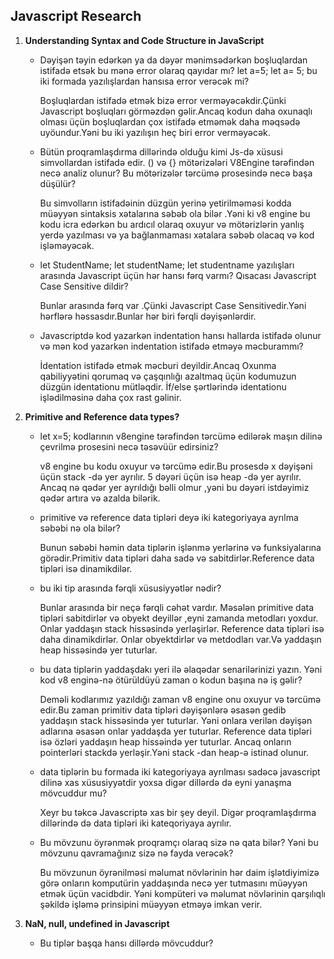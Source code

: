 ## Javascript Research

1. **Understanding Syntax and Code Structure in JavaScript**
   -  Dəyişən təyin edərkən ya da dəyər mənimsədərkən boşluqlardan istifadə etsək bu mənə error olaraq qayıdar mı? let a=5; let a= 5; bu iki formada yazılışlardan hansısa error verəcək mi?

      Boşluqlardan istifadə etmək bizə error verməyəcəkdir.Çünki Javascript boşluqları görməzdən gəlir.Ancaq kodun daha oxunaqlı olması üçün boşluqlardan çox istifadə etməmək daha məqsədə uyöundur.Yəni bu iki yazılışın heç biri error verməyəcək.

   - Bütün proqramlaşdırma dillərində olduğu kimi Js-də xüsusi simvollardan istifadə edir. () və {} mötərizələri V8Engine tərəfindən necə analiz olunur? Bu mötərizələr tərcümə prosesində necə başa düşülür?

     Bu simvolların istifadəinin düzgün yerinə yetirilməməsi kodda müəyyən sintaksis xətalarına səbəb ola bilər .Yəni ki v8 engine bu kodu icra edərkən bu ardıcıl olaraq oxuyur və mötərizlərin yanlış yerdə yazılması və ya bağlanmaması xətalara səbəb olacaq və kod işləməyəcək.
     
    - let StudentName; let studentName; let studentname yazılışları arasında Javascript üçün hər hansı fərq varmı? Qısacası Javascript Case Sensitive dildir?
     
      Bunlar arasında fərq var .Çünki Javascript Case Sensitivedir.Yəni hərflərə həssasdır.Bunlar hər biri fərqli dəyişənlərdir.

    - Javascriptdə kod yazarkən indentation hansı hallarda istifadə olunur və mən kod yazarkən indentation istifadə etməyə məcburammı?
     
      İdentation istifadə etmək məcburi deyildir.Ancaq Oxunma qabiliyyətini qorumaq və çaşqınlığı azaltmaq üçün kodumuzun düzgün identationu mütləqdir. İf/else şərtlərində identationu işlədilməsinə daha çox rast gəlinir.

 2. **Primitive and Reference data types?**
   
    - let x=5; kodlarının v8engine tərəfindən tərcümə edilərək maşın dilinə çevrilmə prosesini necə təsəvüür edirsiniz?
     
      v8 engine bu kodu oxuyur və tərcümə edir.Bu prosesdə x dəyişəni üçün stack -də yer ayrılır. 5 dəyəri üçün isə heap -də yer ayrılır. Ancaq nə qədər yer ayrıldığı bəlli olmur ,yəni bu dəyəri istdəyimiz qədər artıra və azalda bilərik.

    - primitive və reference data tipləri deyə iki kategoriyaya ayrılma səbəbi nə ola bilər?
     
      Bunun səbəbi həmin data tiplərin işlənmə yerlərinə və funksiyalarına görədir.Primitiv data tipləri daha sadə və sabitdirlər.Reference data tipləri isə dinamikdilər. 

     - bu iki tip arasında fərqli xüsusiyyətlər nədir?

       Bunlar arasında bir neçə fərqli cəhət vardır. Məsələn primitive data tipləri sabitdirlər və obyekt deyillər ,eyni zamanda metodları yoxdur. Onlar yaddaşın stack hissəsində yerləşirlər.
      Reference data tipləri isə daha dinamikdirlər. Onlar obyektdirlər və metdodları var.Və yaddaşın heap hissəsində yer tuturlar.

      - bu data tiplərin yaddaşdakı yeri ilə əlaqədar senarilərinizi yazın. Yəni kod v8 enginə-nə ötürüldüyü zaman o kodun başına nə iş gəlir?

        Deməli kodlarımız yazıldığı zaman v8 engine onu oxuyur və tərcümə edir.Bu zaman primitiv data tipləri dəyişənlərə əsasən gedib yaddaşın stack hissəsində yer tuturlar. Yəni onlara verilən dəyişən adlarına əsasən onlar yaddaşda yer tuturlar.
       Reference data tipləri isə özləri yaddaşın heap hissəində yer tuturlar. Ancaq onların pointerləri stackdə yerləşir.Yəni stack -dan heap-ə istinad olunur.

       - data tiplərin bu formada iki kategoriyaya ayrılması sadəcə javascript dilinə xas xüsusiyyətdir yoxsa digər dillərdə də eyni yanaşma mövcuddur mu?

         Xeyr bu təkcə Javascriptə xas bir şey deyil. Digər proqramlaşdırma dillərində də data tipləri iki kateqoriyaya ayrılır.

    - Bu mövzunu öyrənmək proqramçı olaraq sizə nə qata bilər? Yəni bu mövzunu qavramağınız sizə nə fayda verəcək?
      
      Bu mövzunun öyrənilməsi məlumat növlərinin hər daim işlətdiyimizə görə onların komputürin yaddaşında necə yer tutmasını müəyyən etmək üçün vacidbdir. Yəni kompüteri  və məlumat növlərinin qarşılıqlı şəkildə işləmə prinsipini müəyyən etməyə imkan verir.

3. **NaN, null, undefined in Javascript**
    - Bu tiplər başqa hansı dillərdə mövcuddur?

     
